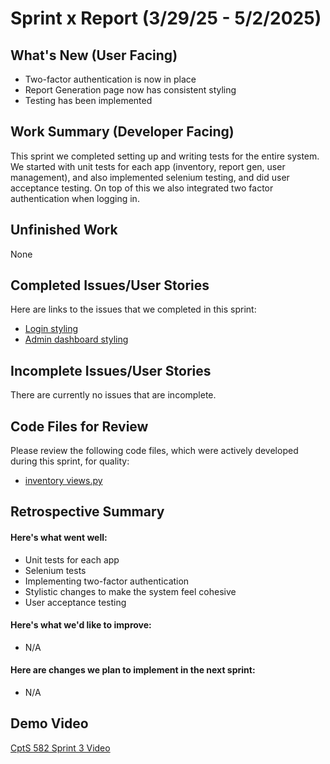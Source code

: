 # Sprint x Report (3/29/25 - 5/2/2025)
## What's New (User Facing)
* Two-factor authentication is now in place
* Report Generation page now has consistent styling
* Testing has been implemented
## Work Summary (Developer Facing)
This sprint we completed setting up and writing tests for the entire system. We started with unit tests for each app (inventory, report gen, user management), and also implemented selenium testing, and did user acceptance testing. On top of this we also integrated two factor authentication when logging in.
## Unfinished Work
None
## Completed Issues/User Stories
Here are links to the issues that we completed in this sprint:
* [Login styling](https://github.com/tbergdahl/InventoryManagement/issues/11)
* [Admin dashboard styling](https://github.com/tbergdahl/InventoryManagement/issues/13)

## Incomplete Issues/User Stories
There are currently no issues that are incomplete.
## Code Files for Review
Please review the following code files, which were actively developed during this
sprint, for quality:
* [inventory views.py](https://github.com/tbergdahl/InventoryManagement/blob/main/apps/inventory/views.py) 
## Retrospective Summary
#### Here's what went well:
* Unit tests for each app
* Selenium tests
* Implementing two-factor authentication
* Stylistic changes to make the system feel cohesive
* User acceptance testing
  
#### Here's what we'd like to improve:
* N/A
#### Here are changes we plan to implement in the next sprint:
* N/A
## Demo Video
[CptS 582 Sprint 3 Video](https://youtu.be/cX060PVh-P0)



